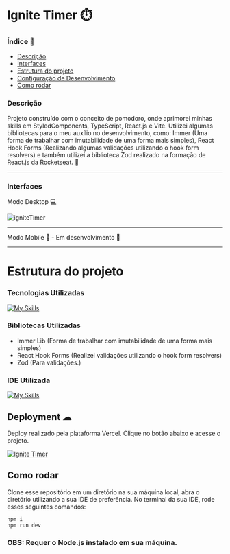 # Ignite Timer ⏱️

### Índice 📌
<ul>
  <a href="#descrição"><li>Descrição</li></a>
  <a href="#interfaces"><li>Interfaces</li></a>
  <a href="#estrutura-do-projeto"><li>Estrutura do projeto</li></a>
  <a href="#deployment-"><li>Configuração de Desenvolvimento</li></a>
  <a href="#como-rodar"><li>Como rodar</li></a>
</ul>

### Descrição
Projeto construído com o conceito de pomodoro, onde aprimorei minhas skills em StyledComponents, TypeScript, React.js e Vite. Utilizei algumas bibliotecas para o meu auxílio no desenvolvimento, como: Immer (Uma forma de trabalhar com imutabilidade de uma forma mais simples), React Hook Forms (Realizando algumas validações utilizando o hook form resolvers) e também utilizei a biblioteca Zod realizado na formação de React.js da Rocketseat. 🚀

<hr>

### Interfaces
Modo Desktop 💻

![igniteTimer](https://github.com/osmaclean/igniteTimer/assets/115199808/c7c0393b-246f-4aa4-b088-f9901ce4f1fe)

<hr> 

Modo Mobile 📲 - Em desenvolvimento 🚧

<hr>

# Estrutura do projeto
### Tecnologias Utilizadas
[![My Skills](https://skillicons.dev/icons?i=react,styledcomponents,typescript,vite)](https://skillicons.dev)

### Bibliotecas Utilizadas
- Immer Lib (Forma de trabalhar com imutabilidade de uma forma mais simples)
- React Hook Forms (Realizei validações utilizando o hook form resolvers)
- Zod (Para validações.)

### IDE Utilizada
[![My Skills](https://skillicons.dev/icons?i=vscode)](https://skillicons.dev)

## Deployment ☁

Deploy realizado pela plataforma Vercel. Clique no botão abaixo e acesse o projeto.<br>

[![Ignite Timer](https://img.shields.io/badge/-CLIQUE%20AQUI-yellowgreen)](https://ignite-timer-seven-chi.vercel.app/)

## Como rodar

Clone esse repositório em um diretório na sua máquina local, abra o diretório utilizando a sua IDE de preferência. No terminal da sua IDE, rode esses seguintes comandos:
```
npm i
npm run dev
```
### OBS: Requer o Node.js instalado em sua máquina.

